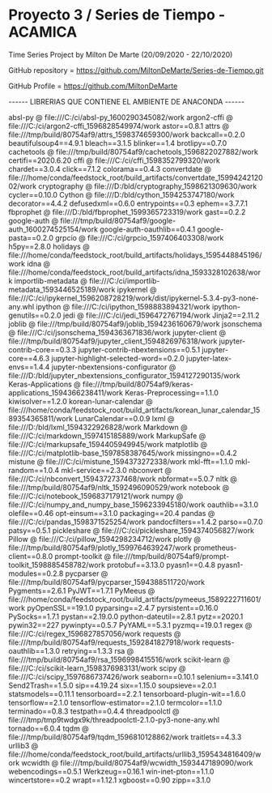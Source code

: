 # Proyecto 3 / Series de Tiempo - ACAMICA


Time Series Project by Milton De Marte (20/09/2020 - 22/10/2020)


GitHub repository = https://github.com/MiltonDeMarte/Series-de-Tiempo.git


GitHub Profile = https://github.com/MiltonDeMarte



------ LIBRERIAS QUE CONTIENE EL AMBIENTE DE ANACONDA ------

absl-py @ file:///C:/ci/absl-py_1600290345082/work
argon2-cffi @ file:///C:/ci/argon2-cffi_1596828549974/work
astor==0.8.1
attrs @ file:///tmp/build/80754af9/attrs_1598374659300/work
backcall==0.2.0
beautifulsoup4==4.9.1
bleach==3.1.5
blinker==1.4
brotlipy==0.7.0
cachetools @ file:///tmp/build/80754af9/cachetools_1596822027882/work
certifi==2020.6.20
cffi @ file:///C:/ci/cffi_1598352799320/work
chardet==3.0.4
click==7.1.2
colorama==0.4.3
convertdate @ file:///home/conda/feedstock_root/build_artifacts/convertdate_1599424212002/work
cryptography @ file:///D:/bld/cryptography_1598621309630/work
cycler==0.10.0
Cython @ file:///D:/bld/cython_1594253747180/work
decorator==4.4.2
defusedxml==0.6.0
entrypoints==0.3
ephem==3.7.7.1
fbprophet @ file:///D:/bld/fbprophet_1599365723319/work
gast==0.2.2
google-auth @ file:///tmp/build/80754af9/google-auth_1600274525154/work
google-auth-oauthlib==0.4.1
google-pasta==0.2.0
grpcio @ file:///C:/ci/grpcio_1597406403308/work
h5py==2.8.0
holidays @ file:///home/conda/feedstock_root/build_artifacts/holidays_1595448845196/work
idna @ file:///home/conda/feedstock_root/build_artifacts/idna_1593328102638/work
importlib-metadata @ file:///C:/ci/importlib-metadata_1593446525189/work
ipykernel @ file:///C:/ci/ipykernel_1596208728219/work/dist/ipykernel-5.3.4-py3-none-any.whl
ipython @ file:///C:/ci/ipython_1598883894321/work
ipython-genutils==0.2.0
jedi @ file:///C:/ci/jedi_1596472767194/work
Jinja2==2.11.2
joblib @ file:///tmp/build/80754af9/joblib_1594236160679/work
jsonschema @ file:///C:/ci/jsonschema_1594363671836/work
jupyter-client @ file:///tmp/build/80754af9/jupyter_client_1594826976318/work
jupyter-contrib-core==0.3.3
jupyter-contrib-nbextensions==0.5.1
jupyter-core==4.6.3
jupyter-highlight-selected-word==0.2.0
jupyter-latex-envs==1.4.4
jupyter-nbextensions-configurator @ file:///D:/bld/jupyter_nbextensions_configurator_1594127290135/work
Keras-Applications @ file:///tmp/build/80754af9/keras-applications_1594366238411/work
Keras-Preprocessing==1.1.0
kiwisolver==1.2.0
korean-lunar-calendar @ file:///home/conda/feedstock_root/build_artifacts/korean_lunar_calendar_1589354365811/work
LunarCalendar==0.0.9
lxml @ file:///D:/bld/lxml_1594322926828/work
Markdown @ file:///C:/ci/markdown_1597415185889/work
MarkupSafe @ file:///C:/ci/markupsafe_1594405949945/work
matplotlib @ file:///C:/ci/matplotlib-base_1597858387645/work
missingno==0.4.2
mistune @ file:///C:/ci/mistune_1594373272338/work
mkl-fft==1.1.0
mkl-random==1.0.4
mkl-service==2.3.0
nbconvert @ file:///C:/ci/nbconvert_1594372737468/work
nbformat==5.0.7
nltk @ file:///tmp/build/80754af9/nltk_1592496090529/work
notebook @ file:///C:/ci/notebook_1596837179121/work
numpy @ file:///C:/ci/numpy_and_numpy_base_1596233945180/work
oauthlib==3.1.0
olefile==0.46
opt-einsum==3.1.0
packaging==20.4
pandas @ file:///C:/ci/pandas_1598371525254/work
pandocfilters==1.4.2
parso==0.7.0
patsy==0.5.1
pickleshare @ file:///C:/ci/pickleshare_1594374056827/work
Pillow @ file:///C:/ci/pillow_1594298234712/work
plotly @ file:///tmp/build/80754af9/plotly_1599764639247/work
prometheus-client==0.8.0
prompt-toolkit @ file:///tmp/build/80754af9/prompt-toolkit_1598885458782/work
protobuf==3.13.0
pyasn1==0.4.8
pyasn1-modules==0.2.8
pycparser @ file:///tmp/build/80754af9/pycparser_1594388511720/work
Pygments==2.6.1
PyJWT==1.7.1
PyMeeus @ file:///home/conda/feedstock_root/build_artifacts/pymeeus_1589222711601/work
pyOpenSSL==19.1.0
pyparsing==2.4.7
pyrsistent==0.16.0
PySocks==1.7.1
pystan==2.19.0.0
python-dateutil==2.8.1
pytz==2020.1
pywin32==227
pywinpty==0.5.7
PyYAML==5.3.1
pyzmq==19.0.1
regex @ file:///C:/ci/regex_1596827857056/work
requests @ file:///tmp/build/80754af9/requests_1592841827918/work
requests-oauthlib==1.3.0
retrying==1.3.3
rsa @ file:///tmp/build/80754af9/rsa_1596998415516/work
scikit-learn @ file:///C:/ci/scikit-learn_1598376983131/work
scipy @ file:///C:/ci/scipy_1597686737426/work
seaborn==0.10.1
selenium==3.141.0
Send2Trash==1.5.0
sip==4.19.24
six==1.15.0
soupsieve==2.0.1
statsmodels==0.11.1
tensorboard==2.2.1
tensorboard-plugin-wit==1.6.0
tensorflow==2.1.0
tensorflow-estimator==2.1.0
termcolor==1.1.0
terminado==0.8.3
testpath==0.4.4
threadpoolctl @ file:///tmp/tmp9twdgx9k/threadpoolctl-2.1.0-py3-none-any.whl
tornado==6.0.4
tqdm @ file:///tmp/build/80754af9/tqdm_1596810128862/work
traitlets==4.3.3
urllib3 @ file:///home/conda/feedstock_root/build_artifacts/urllib3_1595434816409/work
wcwidth @ file:///tmp/build/80754af9/wcwidth_1593447189090/work
webencodings==0.5.1
Werkzeug==0.16.1
win-inet-pton==1.1.0
wincertstore==0.2
wrapt==1.12.1
xgboost==0.90
zipp==3.1.0